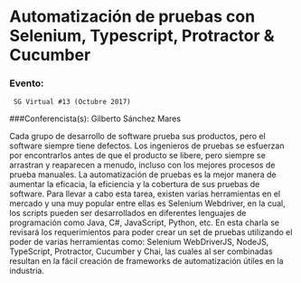 # Automatización de pruebas con Selenium, Typescript, Protractor & Cucumber
### Evento: 
     SG Virtual #13 (Octubre 2017)
###Conferencista(s): 
    Gilberto Sánchez Mares

Cada grupo de desarrollo de software prueba sus productos, pero el software siempre tiene defectos. Los ingenieros de pruebas se esfuerzan por encontrarlos antes de que el producto se libere, pero siempre se arrastran y reaparecen a menudo, incluso con los mejores procesos de prueba manuales. La automatización de pruebas es la mejor manera de aumentar la eficacia, la eficiencia y la cobertura de sus pruebas de software. Para llevar a cabo esta tarea, existen varias herramientas en el mercado y una muy popular entre ellas es Selenium Webdriver, en la cual, los scripts pueden ser desarrollados en diferentes lenguajes de programación como Java, C#, JavaScript, Python, etc. En esta charla se revisará los requerimientos para poder crear un set de pruebas utilizando el poder de varias herramientas como: Selenium WebDriverJS, NodeJS, TypeScript, Protractor, Cucumber y Chai, las cuales al ser combinadas resultan en la fácil creación de frameworks de automatización útiles en la industria.
